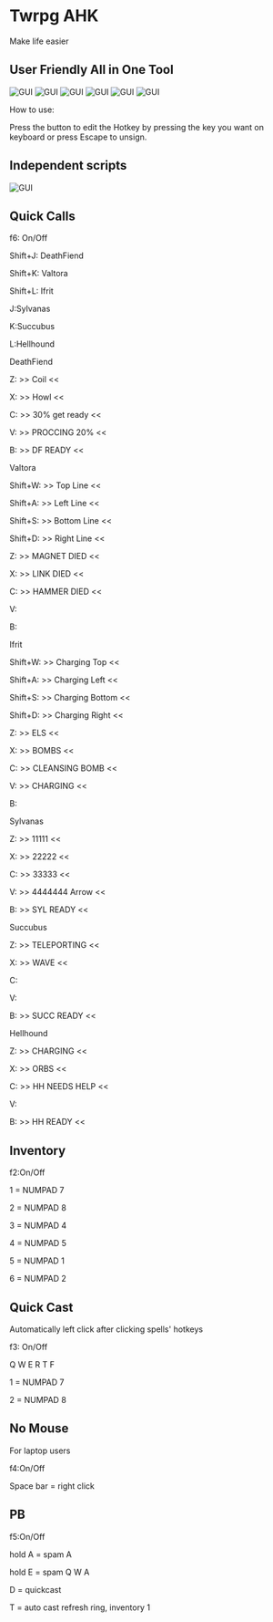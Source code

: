 # Twrpg AHK
Make life easier

## User Friendly All in One Tool
![GUI](https://github.com/Lch3181/Warcraft-lll_TWrpg_AHKs/blob/master/Readme_Images/Toggle.png)
![GUI](https://github.com/Lch3181/Warcraft-lll_TWrpg_AHKs/blob/master/Readme_Images/InventoryGUI.png)
![GUI](https://github.com/Lch3181/Warcraft-lll_TWrpg_AHKs/blob/master/Readme_Images/QuickCastGUI.png)
![GUI](https://github.com/Lch3181/Warcraft-lll_TWrpg_AHKs/blob/master/Readme_Images/QuickCallGUI.png)
![GUI](https://github.com/Lch3181/Warcraft-lll_TWrpg_AHKs/blob/master/Readme_Images/NoMouseGUI.png)
![GUI](https://github.com/Lch3181/Warcraft-lll_TWrpg_AHKs/blob/master/Readme_Images/GUI.png)

How to use:

Press the button to edit the Hotkey by pressing the key you want on keyboard or press Escape to unsign.

## Independent scripts
![GUI](https://github.com/Lch3181/Warcraft-lll_TWrpg_AHKs/blob/master/Readme_Images/GUI.png)

## Quick Calls
f6: On/Off

Shift+J: DeathFiend

Shift+K: Valtora

Shift+L: Ifrit

J:Sylvanas

K:Succubus

L:Hellhound

DeathFiend

Z: >> Coil <<

X: >> Howl <<

C: >> 30% get ready <<

V: >> PROCCING 20% <<

B: >> DF READY <<



Valtora

Shift+W: >> Top Line <<

Shift+A: >> Left Line <<

Shift+S: >> Bottom Line <<

Shift+D: >> Right Line <<

Z: >> MAGNET DIED <<

X: >> LINK DIED <<

C: >> HAMMER DIED <<

V: 

B:


Ifrit

Shift+W: >> Charging Top <<

Shift+A: >> Charging Left <<

Shift+S: >> Charging Bottom <<

Shift+D: >> Charging Right <<

Z: >> ELS <<

X: >> BOMBS <<

C: >> CLEANSING BOMB <<

V: >> CHARGING <<

B:


Sylvanas

Z: >> 11111 <<

X: >> 22222 <<

C: >> 33333 <<

V: >> 4444444 Arrow <<

B: >> SYL READY <<



Succubus

Z: >> TELEPORTING <<

X: >> WAVE <<

C: 

V: 

B: >> SUCC READY <<


Hellhound

Z: >> CHARGING <<

X: >> ORBS <<

C: >> HH NEEDS HELP <<

V:

B: >> HH READY <<

## Inventory
f2:On/Off

1 = NUMPAD 7

2 = NUMPAD 8

3 = NUMPAD 4

4 = NUMPAD 5

5 = NUMPAD 1

6 = NUMPAD 2

## Quick Cast
Automatically left click after clicking spells' hotkeys

f3: On/Off

Q W E R T F

1 = NUMPAD 7

2 = NUMPAD 8

## No Mouse
For laptop users

f4:On/Off

Space bar = right click

## PB

f5:On/Off

hold A = spam A

hold E = spam Q W A

D = quickcast

T = auto cast refresh ring, inventory 1
